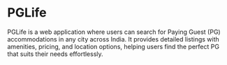 # PGLife
PGLife is a web application where users can search for Paying Guest (PG) accommodations in any city across India. It provides detailed listings with amenities, pricing, and location options, helping users find the perfect PG that suits their needs effortlessly. 
